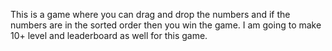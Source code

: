 This is a game where you can drag and drop the numbers and if the numbers are in the sorted order then you win the game.
I am going to make 10+ level and leaderboard as well for this game.
